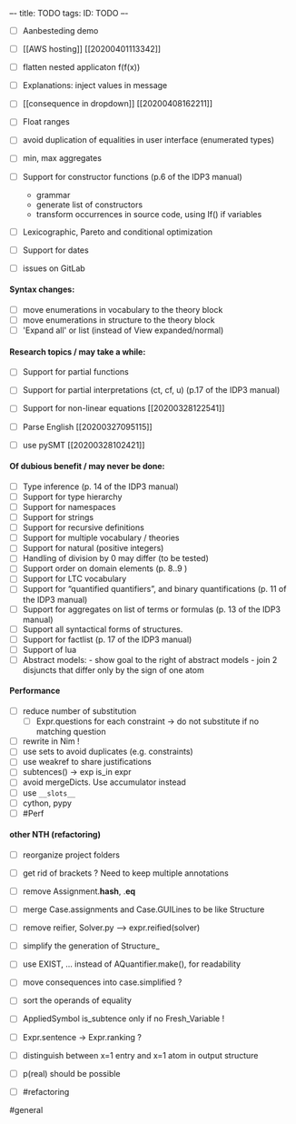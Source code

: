 –-
title: TODO
tags: 
   ID: TODO
–-
- [ ] Aanbesteding demo
- [ ] [[AWS hosting]] [[20200401113342]] 

- [ ] flatten nested applicaton f(f(x))
- [ ] Explanations: inject values in message
- [ ] [[consequence in dropdown]] [[20200408162211]] 
- [ ] Float ranges
- [ ] avoid duplication of equalities in user interface (enumerated types)
- [ ] min, max aggregates

- [ ] Support for constructor functions (p.6 of the IDP3 manual)
    - grammar
    - generate list of constructors
    - transform occurrences in source code, using If() if variables
- [ ] Lexicographic, Pareto and conditional optimization
- [ ] Support for dates
- [ ] issues on GitLab

#### Syntax changes:
- [ ] move enumerations in vocabulary to the theory block
- [ ] move enumerations in structure to the theory block
- [ ] 'Expand all' or list (instead of View expanded/normal)

#### Research topics / may take a while:
- [ ] Support for partial functions
- [ ] Support for partial interpretations (ct, cf, u) (p.17 of the IDP3 manual)
- [ ] Support for non-linear equations [[20200328122541]]
- [ ] Parse English [[20200327095115]] 
- [ ] use pySMT [[20200328102421]] 


#### Of dubious benefit / may never be done:
- [ ] Type inference (p. 14 of the IDP3 manual)
- [ ] Support for type hierarchy
- [ ] Support for namespaces
- [ ] Support for strings
- [ ] Support for recursive definitions
- [ ] Support for multiple vocabulary / theories
- [ ] Support for natural (positive integers)
- [ ] Handling of division by 0 may differ (to be tested)
- [ ] Support order on domain elements (p. 8..9 )
- [ ] Support for LTC vocabulary
- [ ] Support for “quantified quantifiers”, and binary quantifications (p. 11 of the IDP3 manual)
- [ ] Support for aggregates on list of terms or formulas (p. 13 of the IDP3 manual)
- [ ] Support all syntactical forms of structures.
- [ ] Support for factlist (p. 17 of the IDP3 manual)
- [ ] Support of lua
- [ ] Abstract models:
        - show goal to the right of abstract models
        - join 2 disjuncts that differ only by the sign of one atom

#### Performance
- [ ] reduce number of substitution
    - [ ] Expr.questions for each constraint → do not substitute if no matching question
- [ ] rewrite in Nim !
- [ ] use sets to avoid duplicates (e.g. constraints)
- [ ] use weakref to share justifications
- [ ] subtences() → exp is_in expr
- [ ] avoid mergeDicts.  Use accumulator instead
- [ ] use `__slots__`
- [ ] cython, pypy
- [ ] #Perf

#### other NTH (refactoring)
- [ ] reorganize project folders
- [ ] get rid of brackets ?  Need to keep multiple annotations
- [ ] remove Assignment.__hash__, .__eq__
- [ ] merge Case.assignments and Case.GUILines to be like Structure
- [ ] remove reifier, Solver.py --> expr.reified(solver)
- [ ] simplify the generation of Structure_

- [ ] use EXIST, … instead of AQuantifier.make(), for readability
- [ ] move consequences into case.simplified ?
- [ ] sort the operands of equality
- [ ] AppliedSymbol is_subtence only if no Fresh_Variable !
- [ ] Expr.sentence -> Expr.ranking ?
- [ ] distinguish between x=1 entry and x=1 atom in output structure
- [ ] p(real) should be possible
- [ ] #refactoring

#general